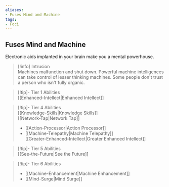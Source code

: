 ```yaml
---
aliases:
- Fuses Mind and Machine
tags:
- Foci
---
```


  
## Fuses Mind and Machine  
Electronic aids implanted in your brain make you a mental powerhouse.  
 >[!info] Intrusion  
>Machines malfunction and shut down. Powerful machine intelligences can take control of lesser thinking machines. Some people don't trust a person who isn't fully organic.   

>[!tip]- Tier 1 Abilities  
>[[Enhanced-Intellect|Enhanced Intellect]]  

>[!tip]- Tier 4 Abilities  
>[[Knowledge-Skills|Knowledge Skills]]  
>[[Network-Tap|Network Tap]]  
>- [[Action-Processor|Action Processor]]  
>- [[Machine-Telepathy|Machine Telepathy]]  
>[[Greater-Enhanced-Intellect|Greater Enhanced Intellect]]  

>[!tip]- Tier 5 Abilities  
>[[See-the-Future|See the Future]]  

>[!tip]- Tier 6 Abilities  
>- [[Machine-Enhancement|Machine Enhancement]]  
>- [[Mind-Surge|Mind Surge]]